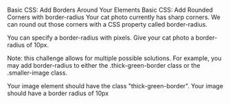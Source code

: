 Basic CSS: Add Borders Around Your Elements
Basic CSS: Add Rounded Corners with border-radius
Your cat photo currently has sharp corners. We can round out those corners with a CSS property called border-radius.


You can specify a border-radius with pixels. Give your cat photo a border-radius of 10px.

Note: this challenge allows for multiple possible solutions. For example, you may add border-radius to either the .thick-green-border class or the .smaller-image class.

Your image element should have the class "thick-green-border".
Your image should have a border radius of 10px
